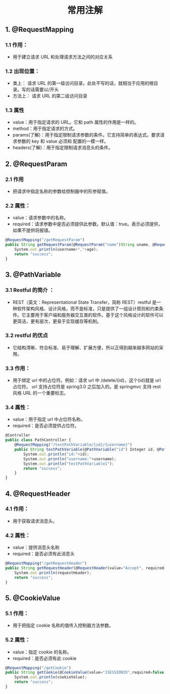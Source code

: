 <h1 align = "center">常用注解</h1>

## 1. @RequestMapping

### 1.1 作用：

- 用于建立请求 URL 和处理请求方法之间的对应关系

### 1.2 出现位置：

- 类上： 请求 URL 的第一级访问目录。此处不写的话，就相当于应用的根目录。写的话需要以/开头
- 方法上： 请求 URL 的第二级访问目录

### 1.3 属性

- value：用于指定请求的 URL。它和 path 属性的作用是一样的。
- method：用于指定请求的方式。
- params(了解)：用于指定限制请求参数的条件。它支持简单的表达式。要求请求参数的 key 和 value 必须和 配置的一模一样。
- headers(了解)：用于指定限制请求消息头的条件。

## 2. @RequestParam

### 2.1 作用

- 把请求中指定名称的参数给控制器中的形参赋值。

### 2.2 属性：

- value：请求参数中的名称。
- required：请求参数中是否必须提供此参数。默认值：true。表示必须提供，如果不提供将报错。

```js
@RequestMapping("/getRequestParam")
public String getRequestParam(@RequestParam("name")String uname, @RequestParam(value="age",required=false)Integer age){
    System.out.println(username+","+age);
    return "success";
}
```

## 3. @PathVariable

### 3.1 Restful 的简介 ：

- REST（英文：Representational State Transfer，简称 REST）restful 是一种软件架构风格、设计风格，而不是标准，只是提供了一组设计原则和约束条件。它主要用于客户端和服务器交互类的软件。基于这个风格设计的软件可以更简洁，更有层次，更易于实现缓存等机制。

### 3.2 restful 的优点

- 它结构清晰、符合标准、易于理解、扩展方便，所以正得到越来越多网站的采用。

### 3.3 作用：

- 用于绑定 url 中的占位符。例如：请求 url 中 /delete/{id}，这个{id}就是 url 占位符。 url 支持占位符是 spring3.0 之后加入的。是 springmvc 支持 rest 风格 URL 的一个重要标志。

### 3.4 属性：

- value：用于指定 url 中占位符名称。
- required：是否必须提供占位符。

```js
@Controller
public class PathController {
    @RequestMapping("/testPathVariable/{id}/{username}")
    public String testPathVariable(@PathVariable("id") Integer id, @PathVariable("username") String username){
        System.out.println("id:"+id);
        System.out.println("username:"+username);
        System.out.println("testPathVariable1");
        return "success";
    }
}
```

## 4. @RequestHeader

### 4.1 作用：

- 用于获取请求消息头。

### 4.2 属性：

- value：提供消息头名称
- required：是否必须有此消息头

```js
@RequestMapping("/getRequestHeader")
public String getRequestHeader(@RequestHeader(value="Accept", required=false)String requestHeader){
    System.out.println(requestHeader);
    return "success";
}
```

## 5. @CookieValue

### 5.1 作用：

- 用于把指定 cookie 名称的值传入控制器方法参数。

### 5.2 属性：

- value：指定 cookie 的名称。
- required：是否必须有此 cookie

```js
@RequestMapping("/getCookie")
public String getCookie(@CookieValue(value="JSESSIONID",required=false) String cookieValue){
    System.out.println(cookieValue);
    return "success";
}
```
